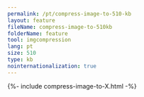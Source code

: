 ```yaml
---
permalink: /pt/compress-image-to-510-kb
layout: feature
fileName: compress-image-to-510kb
folderName: feature
tool: imgcompression
lang: pt
size: 510
type: kb
nointernationalization: true
---
```

{%- include compress-image-to-X.html -%}       
